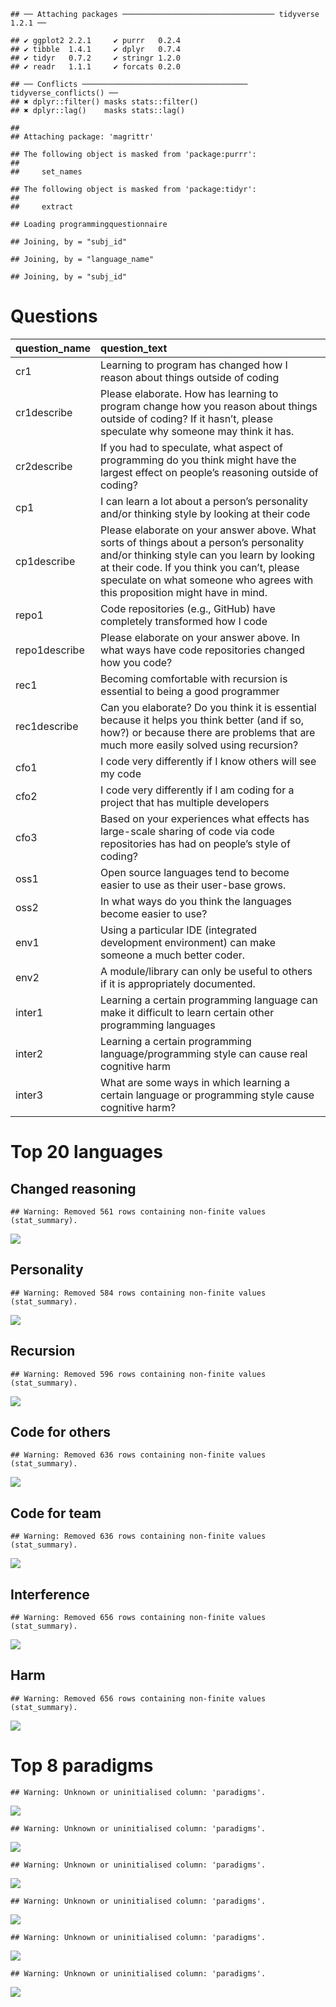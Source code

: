     ## ── Attaching packages ────────────────────────────────── tidyverse 1.2.1 ──

    ## ✔ ggplot2 2.2.1     ✔ purrr   0.2.4
    ## ✔ tibble  1.4.1     ✔ dplyr   0.7.4
    ## ✔ tidyr   0.7.2     ✔ stringr 1.2.0
    ## ✔ readr   1.1.1     ✔ forcats 0.2.0

    ## ── Conflicts ───────────────────────────────────── tidyverse_conflicts() ──
    ## ✖ dplyr::filter() masks stats::filter()
    ## ✖ dplyr::lag()    masks stats::lag()

    ## 
    ## Attaching package: 'magrittr'

    ## The following object is masked from 'package:purrr':
    ## 
    ##     set_names

    ## The following object is masked from 'package:tidyr':
    ## 
    ##     extract

    ## Loading programmingquestionnaire

    ## Joining, by = "subj_id"

    ## Joining, by = "language_name"

    ## Joining, by = "subj_id"

# Questions

| question\_name | question\_text                                                                                                                                                                                                                                                       |
| :------------- | :------------------------------------------------------------------------------------------------------------------------------------------------------------------------------------------------------------------------------------------------------------------- |
| cr1            | Learning to program has changed how I reason about things outside of coding                                                                                                                                                                                          |
| cr1describe    | Please elaborate. How has learning to program change how you reason about things outside of coding? If it hasn’t, please speculate why someone may think it has.                                                                                                     |
| cr2describe    | If you had to speculate, what aspect of programming do you think might have the largest effect on people’s reasoning outside of coding?                                                                                                                              |
| cp1            | I can learn a lot about a person’s personality and/or thinking style by looking at their code                                                                                                                                                                        |
| cp1describe    | Please elaborate on your answer above. What sorts of things about a person’s personality and/or thinking style can you learn by looking at their code. If you think you can’t, please speculate on what someone who agrees with this proposition might have in mind. |
| repo1          | Code repositories (e.g., GitHub) have completely transformed how I code                                                                                                                                                                                              |
| repo1describe  | Please elaborate on your answer above. In what ways have code repositories changed how you code?                                                                                                                                                                     |
| rec1           | Becoming comfortable with recursion is essential to being a good programmer                                                                                                                                                                                          |
| rec1describe   | Can you elaborate? Do you think it is essential because it helps you think better (and if so, how?) or because there are problems that are much more easily solved using recursion?                                                                                  |
| cfo1           | I code very differently if I know others will see my code                                                                                                                                                                                                            |
| cfo2           | I code very differently if I am coding for a project that has multiple developers                                                                                                                                                                                    |
| cfo3           | Based on your experiences what effects has large-scale sharing of code via code repositories has had on people’s style of coding?                                                                                                                                    |
| oss1           | Open source languages tend to become easier to use as their user-base grows.                                                                                                                                                                                         |
| oss2           | In what ways do you think the languages become easier to use?                                                                                                                                                                                                        |
| env1           | Using a particular IDE (integrated development environment) can make someone a much better coder.                                                                                                                                                                    |
| env2           | A module/library can only be useful to others if it is appropriately documented.                                                                                                                                                                                     |
| inter1         | Learning a certain programming language can make it difficult to learn certain other programming languages                                                                                                                                                           |
| inter2         | Learning a certain programming language/programming style can cause real cognitive harm                                                                                                                                                                              |
| inter3         | What are some ways in which learning a certain language or programming style cause cognitive harm?                                                                                                                                                                   |

# Top 20 languages

## Changed reasoning

    ## Warning: Removed 561 rows containing non-finite values (stat_summary).

![](beliefs_files/figure-gfm/changed-reasoning-1.png)<!-- -->

## Personality

    ## Warning: Removed 584 rows containing non-finite values (stat_summary).

![](beliefs_files/figure-gfm/personality-1.png)<!-- -->

## Recursion

    ## Warning: Removed 596 rows containing non-finite values (stat_summary).

![](beliefs_files/figure-gfm/recursion-1.png)<!-- -->

## Code for others

    ## Warning: Removed 636 rows containing non-finite values (stat_summary).

![](beliefs_files/figure-gfm/code-for-others-1.png)<!-- -->

## Code for team

    ## Warning: Removed 636 rows containing non-finite values (stat_summary).

![](beliefs_files/figure-gfm/code-for-team-1.png)<!-- -->

## Interference

    ## Warning: Removed 656 rows containing non-finite values (stat_summary).

![](beliefs_files/figure-gfm/interference-1.png)<!-- -->

## Harm

    ## Warning: Removed 656 rows containing non-finite values (stat_summary).

![](beliefs_files/figure-gfm/harm-1.png)<!-- -->

# Top 8 paradigms

    ## Warning: Unknown or uninitialised column: 'paradigms'.

![](beliefs_files/figure-gfm/changed-reasoning-paradigm-1.png)<!-- -->

    ## Warning: Unknown or uninitialised column: 'paradigms'.

![](beliefs_files/figure-gfm/personality-paradigm-1.png)<!-- -->

    ## Warning: Unknown or uninitialised column: 'paradigms'.

![](beliefs_files/figure-gfm/recursion-paradigm-1.png)<!-- -->

    ## Warning: Unknown or uninitialised column: 'paradigms'.

![](beliefs_files/figure-gfm/code-for-team-paradigm-1.png)<!-- -->

    ## Warning: Unknown or uninitialised column: 'paradigms'.

![](beliefs_files/figure-gfm/interference-paradigm-1.png)<!-- -->

    ## Warning: Unknown or uninitialised column: 'paradigms'.

![](beliefs_files/figure-gfm/harm-paradigm-1.png)<!-- -->
